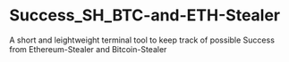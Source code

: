 # Success_SH_BTC-and-ETH-Stealer
A short and leightweight terminal tool to keep track of possible Success from Ethereum-Stealer and Bitcoin-Stealer
